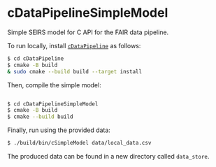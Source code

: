 # cDataPipelineSimpleModel

Simple SEIRS model for C API for the FAIR data pipeline.

To run locally, install [`cDataPipeline`](https://github.com/PlasmaFAIR/cDataPipeline)
as follows:

```bash
$ cd cDataPipeline
$ cmake -B build
& sudo cmake --build build --target install
```

Then, compile the simple model:

```bash

$ cd cDataPipelineSimpleModel
$ cmake -B build
$ cmake --build build
```

Finally, run using the provided data:

```bash
$ ./build/bin/cSimpleModel data/local_data.csv
```

The produced data can be found in a new directory called `data_store`.
